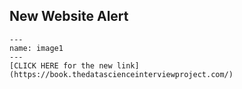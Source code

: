 ## New Website Alert

```{figure} ../movebanner.PNG
---
name: image1
---
[CLICK HERE for the new link](https://book.thedatascienceinterviewproject.com/)
```